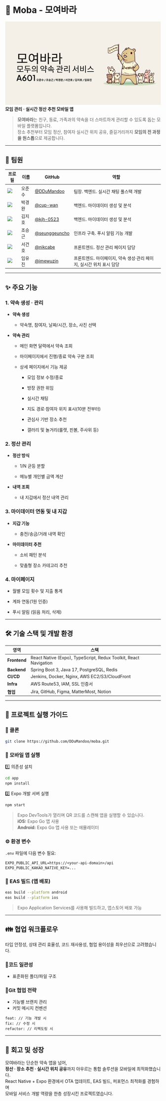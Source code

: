 # 🧩 Moba - 모여바라
![앱 로고](./moyobara.png)
**모임 관리 · 실시간 정산 추천 모바일 앱**

> **모여바라**는 친구, 동료, 가족과의 약속을 더 스마트하게 관리할 수 있도록 돕는 모바일 플랫폼입니다.  
> 장소 추천부터 모임 정산, 참여자 실시간 위치 공유, 즐길거리까지 **모임의 전 과정을 원스톱**으로 제공합니다.
---
## 👥 팀원


| 프로필 | 이름 | GitHub | 역할  |
| --- | --- | --- | --- |
| <img src="https://avatars.githubusercontent.com/DDuMandoo" width="60"/> | 오준수 | [@DDuMandoo](https://github.com/DDuMandoo) | 팀장. 백엔드. 실시간 채팅 풀스택 개발 |
| <img src="https://avatars.githubusercontent.com/cup-wan" width="60"/> | 박경완 | [@cup-wan](https://github.com/cup-wan) | 백엔드. 마이데이터 생성 및 분석 |
| <img src="https://avatars.githubusercontent.com/kjh-0523" width="60"/> | 김지호 | [@kjh-0523](https://github.com/kjh-0523) | 백엔드. 마이데이터 생성 및 분석 |
| <img src="https://avatars.githubusercontent.com/seunggeuncho" width="60"/> | 조승근 |[@seunggeuncho](https://github.com/seunggeuncho) | 인프라 구축. 푸시 알림 기능 개발 |
| <img src="https://avatars.githubusercontent.com/nikcabe" width="60"/> |서건호 | [@nikcabe](https://github.com/nikcabe) | 프론트엔드. 정산 관리 페이지 담당 |
| <img src="https://avatars.githubusercontent.com/imewuzin" width="60"/> | 임유진| [@imewuzin](https://github.com/imewuzin) | 프론트엔드. 마이페이지, 약속 생성·관리 페이지, 실시간 위치 표시 담당 |

---

## ✨ 주요 기능

### 1. 약속 생성 · 관리

- **약속 생성**
  
  - 약속명, 참여자, 날짜/시간, 장소, 사진 선택
- **약속 관리**
  
  - 메인 화면 달력에서 약속 조회
    
  - 마이페이지에서 진행/종료 약속 구분 조회
    
  - 상세 페이지에서 기능 제공
    
    - 모임 정보 수정/종료
      
    - 방장 권한 위임
      
    - 실시간 채팅
      
    - 지도 경로·참여자 위치 표시(10분 전부터)
      
    - 관심사 기반 장소 추천
      
    - 갤러리 및 놀거리(룰렛, 핀볼, 주사위 등)
      

### 2. 정산 관리

- **정산 방식**
  
  - 1/N 균등 분할
    
  - 메뉴별 개인별 금액 계산
    
- **내역 조회**
  
  - 내 지갑에서 정산 내역 관리

### 3. 마이데이터 연동 및 내 지갑

- **지갑 기능**
  
  - 충전/송금/거래 내역 확인
- **마이데이터 추천**
  
  - 소비 패턴 분석
    
  - 맞춤형 장소 카테고리 추천
    

### 4. 마이페이지

- 월별 모임 횟수 및 지출 통계
  
- 계좌 연동(1원 인증)
  
- 푸시 알림 (읽음 처리, 삭제)
  

---

## 🛠️ 기술 스택 및 개발 환경

| 영역  | 스택  |
| --- | --- |
| **Frontend** | React Native (Expo), TypeScript, Redux Toolkit, React Navigation |
| **Backend** | Spring Boot 3, Java 17, PostgreSQL, Redis |
| **CI/CD** | Jenkins, Docker, Nginx, AWS EC2/S3/CloudFront |
| **Infra** | AWS Route53, IAM, SSL 인증서 |
| **협업** | Jira, GitHub, Figma, MatterMost, Notion |

---

## 🌱 프로젝트 실행 가이드

### 📂 클론

```bash
git clone https://github.com/DDuMandoo/moba.git
```

### 📲 모바일 앱 실행

1️⃣ 의존성 설치

```bash
cd app
npm install
```

2️⃣ Expo 개발 서버 실행

```bash
npm start
```

> Expo DevTools가 열리며 QR 코드를 스캔해 앱을 실행할 수 있습니다.  
> **iOS:** Expo Go 앱 사용  
> **Android:** Expo Go 앱 사용 또는 에뮬레이터

### ⚙️ 환경 변수

`.env` 파일에 다음 변수 필요:

```
EXPO_PUBLIC_API_URL=https://<your-api-domain>/api
EXPO_PUBLIC_KAKAO_NATIVE_KEY=...
```

### 🧩 EAS 빌드 (앱 배포)

```bash
eas build --platform android
eas build --platform ios
```

> Expo Application Services를 사용해 빌드하고, 앱스토어 배포 가능

---

## 👪 협업 워크플로우

타입 안정성, 상태 관리 효율성, 코드 재사용성, 협업 용이성을 최우선으로 고려했습니다.

### 📝**코드 일관성**

- 표준화된 폴더/파일 구조

### 🔄**Git 협업 전략**

- 기능별 브랜치 관리
- 커밋 메시지 컨벤션

```
feat: // 기능 개발 시
fix: // 수정 시
refactor: // 리팩도링 시
```
---

## 📝 회고 및 성장

모여바라는 단순한 약속 앱을 넘어,  
**정산 · 장소 추천 · 실시간 위치 공유**까지 아우르는 통합 솔루션을 모바일에 최적화했습니다.  
React Native + Expo 환경에서 OTA 업데이트, EAS 빌드, 퍼포먼스 최적화를 경험하며  
모바일 서비스 개발 역량을 한층 성장시킨 프로젝트였습니다.
